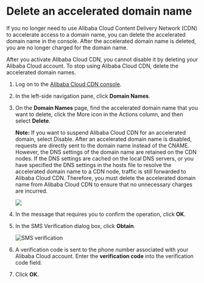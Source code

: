 # Delete an accelerated domain name

If you no longer need to use Alibaba Cloud Content Delivery Network \(CDN\) to accelerate access to a domain name, you can delete the accelerated domain name in the console. After the accelerated domain name is deleted, you are no longer charged for the domain name.

After you activate Alibaba Cloud CDN, you cannot disable it by deleting your Alibaba Cloud account. To stop using Alibaba Cloud CDN, delete the accelerated domain names.

1.  Log on to the [Alibaba Cloud CDN console](https://cdn.console.aliyun.com).

2.  In the left-side navigation pane, click **Domain Names**.

3.  On the **Domain Names** page, find the accelerated domain name that you want to delete, click the More icon in the Actions column, and then select **Delete**.

    **Note:** If you want to suspend Alibaba Cloud CDN for an accelerated domain, select Disable. After an accelerated domain name is disabled, requests are directly sent to the domain name instead of the CNAME. However, the DNS settings of the domain name are retained on the CDN nodes. If the DNS settings are cached on the local DNS servers, or you have specified the DNS settings in the hosts file to resolve the accelerated domain name to a CDN node, traffic is still forwarded to Alibaba Cloud CDN. Therefore, you must delete the accelerated domain name from Alibaba Cloud CDN to ensure that no unnecessary charges are incurred.

    ![ ](https://static-aliyun-doc.oss-accelerate.aliyuncs.com/assets/img/en-US/3110462061/p58738.png)

4.  In the message that requires you to confirm the operation, click **OK**.

5.  In the SMS Verification dialog box, click **Obtain**.

    ![SMS verification](https://static-aliyun-doc.oss-accelerate.aliyuncs.com/assets/img/en-US/3060019951/p66084.png)

6.  A verification code is sent to the phone number associated with your Alibaba Cloud account. Enter the **verification code** into the verification code field.

7.  Click **OK**.


